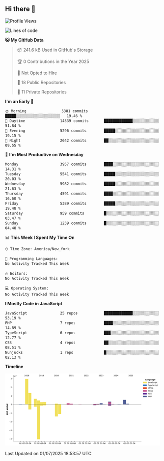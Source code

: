 ## Hi there 👋

<!--START_SECTION:waka-->
![Profile Views](http://img.shields.io/badge/Profile%20Views-0-blue)

![Lines of code](https://img.shields.io/badge/From%20Hello%20World%20I%27ve%20Written-74.5%20million%20lines%20of%20code-blue)

**🐱 My GitHub Data** 

> 📦 241.6 kB Used in GitHub's Storage 
 > 
> 🏆 0 Contributions in the Year 2025
 > 
> 🚫 Not Opted to Hire
 > 
> 📜 18 Public Repositories 
 > 
> 🔑 11 Private Repositories 
 > 
**I'm an Early 🐤** 

```text
🌞 Morning                5381 commits        █████░░░░░░░░░░░░░░░░░░░░   19.46 % 
🌆 Daytime                14339 commits       █████████████░░░░░░░░░░░░   51.84 % 
🌃 Evening                5296 commits        █████░░░░░░░░░░░░░░░░░░░░   19.15 % 
🌙 Night                  2642 commits        ██░░░░░░░░░░░░░░░░░░░░░░░   09.55 % 
```
📅 **I'm Most Productive on Wednesday** 

```text
Monday                   3957 commits        ████░░░░░░░░░░░░░░░░░░░░░   14.31 % 
Tuesday                  5541 commits        █████░░░░░░░░░░░░░░░░░░░░   20.03 % 
Wednesday                5982 commits        █████░░░░░░░░░░░░░░░░░░░░   21.63 % 
Thursday                 4591 commits        ████░░░░░░░░░░░░░░░░░░░░░   16.60 % 
Friday                   5389 commits        █████░░░░░░░░░░░░░░░░░░░░   19.48 % 
Saturday                 959 commits         █░░░░░░░░░░░░░░░░░░░░░░░░   03.47 % 
Sunday                   1239 commits        █░░░░░░░░░░░░░░░░░░░░░░░░   04.48 % 
```


📊 **This Week I Spent My Time On** 

```text
🕑︎ Time Zone: America/New_York

💬 Programming Languages: 
No Activity Tracked This Week

🔥 Editors: 
No Activity Tracked This Week

💻 Operating System: 
No Activity Tracked This Week
```

**I Mostly Code in JavaScript** 

```text
JavaScript               25 repos            █████████████░░░░░░░░░░░░   53.19 % 
PHP                      7 repos             ████░░░░░░░░░░░░░░░░░░░░░   14.89 % 
TypeScript               6 repos             ███░░░░░░░░░░░░░░░░░░░░░░   12.77 % 
CSS                      4 repos             ██░░░░░░░░░░░░░░░░░░░░░░░   08.51 % 
Nunjucks                 1 repo              █░░░░░░░░░░░░░░░░░░░░░░░░   02.13 % 
```



**Timeline**

![Lines of Code chart](https://raw.githubusercontent.com/wilbertcaba/wilbertcaba/main/assets/bar_graph.png)


 Last Updated on 01/07/2025 18:53:57 UTC
<!--END_SECTION:waka-->

<!--
**wilbertcaba/wilbertcaba** is a ✨ _special_ ✨ repository because its `README.md` (this file) appears on your GitHub profile.

Here are some ideas to get you started:

- 🔭 I’m currently working on ...
- 🌱 I’m currently learning ...
- 👯 I’m looking to collaborate on ...
- 🤔 I’m looking for help with ...
- 💬 Ask me about ...
- 📫 How to reach me: ...
- 😄 Pronouns: ...
- ⚡ Fun fact: ...
-->
